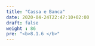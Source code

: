 ```yaml
---
title: "Cassa e Banca"
date: 2020-04-24T22:47:10+02:00
draft: false
weight : 86
pre: "<b>8.1.6 </b>"
---
```



